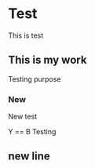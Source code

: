 # Test
This is test

## This is my work
Testing purpose

### New
New test

Y == B
Testing
## new line

